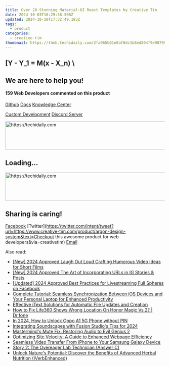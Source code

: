 ```yaml
---
title: Over 20 Stunning Material-UI React Templates by Creative Tim
date: 2024-10-03T16:29:38.508Z
updated: 2024-10-10T17:32:49.183Z
tags:
  - product
categories:
  - creative-tim
thumbnail: https://thmb.techidaily.com/2fa065b01e8af0dc1b8ed804f9e907992c266eafc79a7e5299f5ab35185928a4.jpg
---
```


## \[Y - Y_1 = M(x - X_n) \

## We are here to help you!

#### 159 Web Developers commented on this product

[Github](https://github.com/creativetimofficial/argon-design-system) [Docs](https://tools.techidaily.com/creative-tim/products/) [Knowledge Center](https://tools.techidaily.com/creative-tim/products/) 

[Custom Development](https://tools.techidaily.com/creative-tim/products/) [Discord Server](https://discord.com/invite/FhCJCaHdQa) 

<!-- affiliate ads begin -->
<a href="https://appsumo.8odi.net/c/5597632/2151856/7443" target="_top" id="2151856">
  <img src="//a.impactradius-go.com/display-ad/7443-2151856" border="0" alt="https://techidaily.com" width="728" height="90"/>
</a>
<img height="0" width="0" src="https://appsumo.8odi.net/i/5597632/2151856/7443" style="position:absolute;visibility:hidden;" border="0" />
<!-- affiliate ads end -->

## Loading...

<!-- affiliate ads begin -->
<a href="https://aligracehair.sjv.io/c/5597632/1997648/19272" target="_top" id="1997648">
  <img src="//a.impactradius-go.com/display-ad/19272-1997648" border="0" alt="https://techidaily.com" width="728" height="90"/>
</a>
<img height="0" width="0" src="https://aligracehair.sjv.io/i/5597632/1997648/19272" style="position:absolute;visibility:hidden;" border="0" />
<!-- affiliate ads end -->

## Sharing is caring!

[Facebook](https://www.facebook.com/sharer/sharer.php?u=https://www.creative-tim.com/product/argon-design-system?src=sdkpreparse) [Twitter](https://twitter.com/intent/tweet?url=https://www.creative-tim.com/product/argon-design-system&text=Checkout this awesome product for web developers&via=creativetim) [Email](https://tools.techidaily.com/creative-tim/products/)

<ins class="adsbygoogle"
     style="display:block"
     data-ad-format="autorelaxed"
     data-ad-client="ca-pub-7571918770474297"
     data-ad-slot="1223367746"></ins>

<ins class="adsbygoogle"
     style="display:block"
     data-ad-client="ca-pub-7571918770474297"
     data-ad-slot="8358498916"
     data-ad-format="auto"
     data-full-width-responsive="true"></ins>

<span class="atpl-alsoreadstyle">Also read:</span>
<div><ul>
<li><a href="https://youtube-web.techidaily.com/024-approved-laugh-out-loud-crafting-humorous-video-ideas-for-short-films/"><u>[New] 2024 Approved Laugh Out Loud Crafting Humorous Video Ideas for Short Films</u></a></li>
<li><a href="https://instagram-videos.techidaily.com/new-2024-approved-the-art-of-incorporating-urls-in-ig-stories-and-posts/"><u>[New] 2024 Approved The Art of Incorporating URLs in IG Stories & Posts</u></a></li>
<li><a href="https://facebook-clips.techidaily.com/updated-2024-approved-best-practices-for-livestreaming-full-spheres-on-facebook/"><u>[Updated] 2024 Approved Best Practices for Livestreaming Full Spheres on Facebook</u></a></li>
<li><a href="https://fox-zero.techidaily.com/complete-tutorial-seamless-synchronization-between-ios-devices-and-your-personal-laptop-for-enhanced-productivity/"><u>Complete Tutorial: Seamless Synchronization Between iOS Devices and Your Personal Laptop for Enhanced Productivity</u></a></li>
<li><a href="https://fox-zero.techidaily.com/effective-itext-solutions-for-automatic-file-updates-and-creation/"><u>Effective iText Solutions for Automatic File Updates and Creation</u></a></li>
<li><a href="https://fake-location.techidaily.com/how-to-fix-life360-shows-wrong-location-on-honor-magic-vs-2-drfone-by-drfone-virtual-android/"><u>How to Fix Life360 Shows Wrong Location On Honor Magic Vs 2? | Dr.fone</u></a></li>
<li><a href="https://easy-unlock-android.techidaily.com/in-2024-how-to-unlock-oppo-a1-5g-phone-without-pin-by-drfone-android/"><u>In 2024, How to Unlock Oppo A1 5G Phone without PIN</u></a></li>
<li><a href="https://extra-guidance.techidaily.com/integrating-soundscapes-with-fusion-studios-tips-for-2024/"><u>Integrating Soundscapes with Fusion Studio's Tips for 2024</u></a></li>
<li><a href="https://win-able.techidaily.com/masterminds-mute-fix-restoring-audio-to-evil-genius-2/"><u>Mastermind's Mute Fix: Restoring Audio to Evil Genius 2</u></a></li>
<li><a href="https://fox-zero.techidaily.com/optimizing-site-velocity-a-guide-to-enhanced-webpage-efficiency/"><u>Optimizing Site Velocity: A Guide to Enhanced Webpage Efficiency</u></a></li>
<li><a href="https://fox-zero.techidaily.com/seamless-video-transfer-from-iphone-to-your-samsung-galaxy-device/"><u>Seamless Video Transfer From iPhone to Your Samsung Galaxy Device</u></a></li>
<li><a href="https://fox-zero.techidaily.com/story-2-the-overeager-lab-technician-answer-c/"><u>Story 2: The Overeager Lab Technician (Answer C)</u></a></li>
<li><a href="https://fox-zero.techidaily.com/unlock-natures-potential-discover-the-benefits-of-advanced-herbal-nutrition-iverbenhanced/"><u>Unlock Nature's Potential: Discover the Benefits of Advanced Herbal Nutrition (IVerbEnhanced)</u></a></li>
</ul></div>

